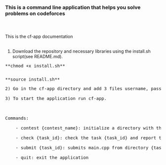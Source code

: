 
### This is a command line application that helps you solve problems on codeforces<br/><br/><br/>






This is the cf-app documentation<br/><br/>

1) Download the repository and necessary libraries using the install.sh script(see README.md).<br/>
<pre>**chmod +x install.sh**<pre/>
<pre>**source install.sh**<pre/>
2) Go in the cf-app directory and add 3 files username, password and browser that contain your codeforces username, password and the webbrowser you want to use(Firefox and Chrome and currently available).<br/>
3) To start the application run cf-app.<br/><br/>

Commands:<br/>
	- contest {contest_name}: initialize a directory with the same name as {contest_name} and prepare the tasks and test samples<br/>
	- check {task_id}: check the task {task_id} and report the verdict on the samples<br/>
	- submit {task_id}: submits main.cpp from directory {task_id} and reports the evaluation result<br/>
	- quit: exit the application<br/>
